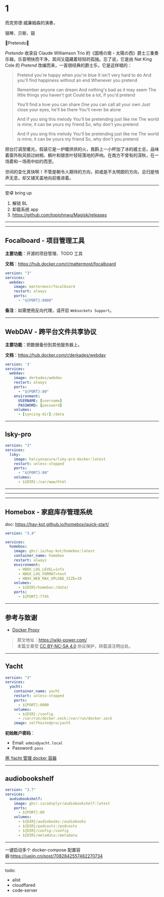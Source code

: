 # 1

而克劳德·威廉姆森的演奏，

钢琴、贝斯、鼓

🎵Pretendo🎵

_Pretendo_ 收录自 Claude Williamson Trio 的《国境の南・太陽の西》爵士三重奏乐辑，乐音明快而干净，其间又蕴藏着轻轻的孤独。忘了说，它是由 Nat King Cole 的 _Pretend_ 改编而来，一首很经典的爵士乐，它是这样唱的：

> Pretend you're happy when you're blue
> It isn't very hard to do
> And you'll find happiness without an end
> Whenever you pretend
>
> Remember anyone can dream
> And nothing's bad as it may seem
> The little things you haven't got
> Could be a lot, if you'd pretend
>
> You'll find a love you can share
> One you can call all your own
> Just close your eyes, he'll be there
> You'll never be alone
>
> And if you sing this melody
> You'll be pretending just like me
> The world is mine, it can be yours my friend
> So, why don't you pretend
>
> And if you sing this melody
> You'll be pretending just like me
> The world is mine, it can be yours my friend
> So, why don't you pretend

把台灯调至暖光，假装它是一炉暖烘烘的火，我斟上一小杯加了冰的威士忌，品味着窗外秋风掠过树梢、枫叶和银杏叶轻轻落地的声响。在南方不曾有的深秋，在一场雾和一场雨中如约而至。

世间的变化真快啊！不管是朝令人期待的方向，抑或是不太明朗的方向，总归是悄声无息，却又铺天盖地向前推进着。

---

安卓 bring up

1. 解锁 BL
2. 卸载系统 app
3. https://github.com/topjohnwu/Magisk/releases

---

---

## Focalboard - 项目管理工具

**主要功能**：开源的项目管理、TODO 工具

**文档**：<https://hub.docker.com/r/mattermost/focalboard>

```yml title="docker-compose.yml"
version: "3"
services:
  webdav:
    image: mattermost/focalboard
    restart: always
    ports:
      - "${PORT}:8000"
```

**备注**：如需使用反向代理，请开启 `Websockets Support`。

---

## WebDAV - 跨平台文件共享协议

**主要功能**：把数据备份到其他服务器上。

**文档**：<https://hub.docker.com/r/derkades/webdav>

```yml title="docker-compose.yml"
version: '3'
services:
  webdav:
    image: derkades/webdav
    restart: always
    ports:
      - "${PORT}:80"
    environment:
      USERNAME: [username]
      PASSWORD: [password]
    volumes:
      - [syncing-dir]:/data
```

---

## lsky-pro

```yml title="docker-compose.yml"
version: "3"
services:
  lsky:
    image: halcyonazure/lsky-pro-docker:latest
    restart: unless-stopped
    ports:
      - "${PORT}:80"
    volumes:
      - ${DIR}:/var/www/html
```

---

---

---

## Homebox - 家庭库存管理系统

doc: https://hay-kot.github.io/homebox/quick-start/

```yml title="docker-compose.yml"
version: "3.4"

services:
  homebox:
    image: ghcr.io/hay-kot/homebox:latest
    container_name: homebox
    restart: always
    environment:
      - HBOX_LOG_LEVEL=info
      - HBOX_LOG_FORMAT=text
      - HBOX_WEB_MAX_UPLOAD_SIZE=10
    volumes:
      - ${DIR}/homebox:/data/
    ports:
      - ${PORT}:7745
```

---

## 参考与致谢

- [Docker Proxy](https://dockerproxy.com/)

> 原文地址：<https://wiki-power.com/>  
> 本篇文章受 [CC BY-NC-SA 4.0](https://creativecommons.org/licenses/by/4.0/deed.zh) 协议保护，转载请注明出处。

---

## Yacht

```yml title="docker-compose.yml"
version: "3"
services:
  yacht:
    container_name: yacht
    restart: unless-stopped
    ports:
      - ${PORT}:8000
    volumes:
      - ${DIR}:/config
      - /var/run/docker.sock:/var/run/docker.sock
    image: selfhostedpro/yacht
```

**初始账户密码**：

- Email: `admin@yacht.local`
- Password: `pass`

[用 Yacht 管理 docker 容器](https://laosu.ml/2022/06/01/%E7%94%A8Yacht%E7%AE%A1%E7%90%86docker%E5%AE%B9%E5%99%A8/)

---

## audiobookshelf

```yml title="docker-compose.yml"
version: "3.7"
services:
  audiobookshelf:
    image: ghcr.io/advplyr/audiobookshelf:latest
    ports:
      - ${PORT}:80
    volumes:
      - ${DIR}/audiobooks:/audiobooks
      - ${DIR}/podcasts:/podcasts
      - ${DIR}/config:/config
      - ${DIR}/metadata:/metadata
```

---

一键启动多个 docker-compose 配置容器:https://juejin.cn/post/7082842557482270734

---
todo:

- alist
- cloudflared
- code-server